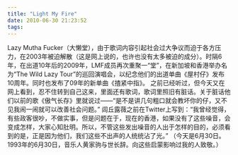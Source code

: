 ```yaml
---
title: "Light My Fire"
date: 2010-06-30 21:23:52
tags:
---
```


Lazy Mutha Fucker（大懒堂），由于歌词内容引起社会过大争议而迫于各方压力，在2003年被迫解散（这是网上说的，也许也没有太多被迫的成分）。时隔6年，在出道10年后的2009年，LMF成员再次重聚一“堂”，在新加坡和香港举办名为“The Wild Lazy Tour”的巡回演唱会，以纪念他们的出道单曲《屋村仔》发布10周年。同时也发布了09年的新单曲《揸紧中指》。 之前已经听过，但今天又在网上看到，忍不住转到自己这来，里面还有歌词，歌词里照旧有脏话。关于脏话他们以前的歌《傲气长存》里就说过——“是不是讲几句粗口就会教坏你的仔，又不见我闹一闹就可以改善社会问题。” 闾丘露薇之前在Twitter上写到：“我曾经觉得，有些政客很吵，不做实事，但是问题在于，现在的香港，如果没有了这些噪音，会变成怎样，大家心知肚明。所以，不管这些发出噪音的人出于怎样的目的，必须看到的是，正是因为他们，我们这些不出声的人统统沾了光。” （今天是6月30日。1993年的6月30日，音乐人黄家驹与世长辞。向这些启蒙影响过我的人致敬。）